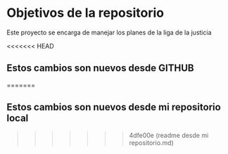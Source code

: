 # Objetivos de la repositorio

Este proyecto se encarga de manejar los planes de la liga de la justicia


<<<<<<< HEAD
## Estos cambios son nuevos desde GITHUB
=======
## Estos cambios son nuevos desde mi repositorio local
>>>>>>> 4dfe00e (readme desde mi repositorio.md)
